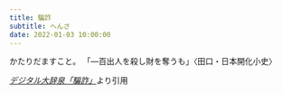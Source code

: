 ```yaml
---
title: 騙詐
subtitle: へんさ
date: 2022-01-03 10:00:00
---
```


かたりだますこと。
「―百出人を殺し財を奪うも」〈田口・日本開化小史〉

<cite>[デジタル大辞泉「騙詐」](https://dictionary.goo.ne.jp/word/%E9%A8%99%E8%A9%90/)</cite>より引用